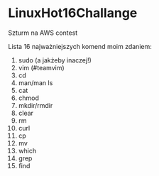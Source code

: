 # LinuxHot16Challange
Szturm na AWS contest

Lista 16 najważniejszych komend moim zdaniem:
1. sudo (a jakżeby inaczej!)
2. vim (#teamvim)
3. cd
4. man/man ls
5. cat
6. chmod
7. mkdir/rmdir
8. clear
9. rm
10. curl
11. cp
12. mv
13. which
14. grep
15. find
